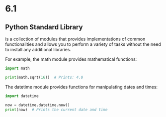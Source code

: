 # 6.1
## Python Standard Library
is a collection of modules that provides implementations of common functionalities and allows you to perform a variety of tasks without the need to install any additional libraries.

For example, the math module provides mathematical functions:
````python
import math

print(math.sqrt(16))  # Prints: 4.0
````
The datetime module provides functions for manipulating dates and times:
````python
import datetime

now = datetime.datetime.now()
print(now)  # Prints the current date and time
````

